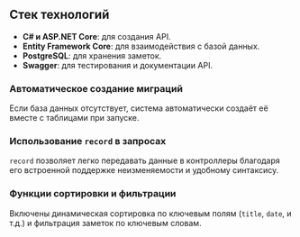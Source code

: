 ## Стек технологий

- **C# и ASP.NET Core**: для создания API.
- **Entity Framework Core**: для взаимодействия с базой данных.
- **PostgreSQL**: для хранения заметок.
- **Swagger**: для тестирования и документации API.

### Автоматическое создание миграций
Если база данных отсутствует, система автоматически создаёт её вместе с таблицами при запуске.

### Использование `record` в запросах
`record` позволяет легко передавать данные в контроллеры благодаря его встроенной поддержке неизменяемости и удобному синтаксису.

### Функции сортировки и фильтрации
Включены динамическая сортировка по ключевым полям (`title`, `date`, и т.д.) и фильтрация заметок по ключевым словам.
